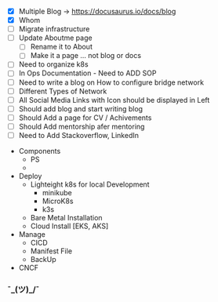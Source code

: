 - [x] Multiple Blog -> https://docusaurus.io/docs/blog
- [x] Whom
- [ ] Migrate infrastructure
- [ ] Update Aboutme page 
  - [ ] Rename it to About
  - [ ] Make it a page ... not blog or docs
- [ ] Need to organize k8s 
- [ ] In Ops Documentation - Need to ADD SOP
- [ ] Need to write a blog on How to configure bridge network
- [ ] Different Types of Network
- [ ] All Social Media Links with Icon should be displayed in Left
- [ ] Should add blog and start writing blog
- [ ] Should Add a page for CV / Achivements
- [ ] Should Add mentorship afer mentoring
- [ ] Need to Add Stackoverflow, LinkedIn

- Components
  - PS
  - 
- Deploy
  - Lighteight k8s for local Development
    - minikube
    - MicroK8s
    - k3s
  - Bare Metal Installation
  - Cloud Install [EKS, AKS]
- Manage
  - CICD
  - Manifest File
  - BackUp
- CNCF

### ¯\_(ツ)_/¯